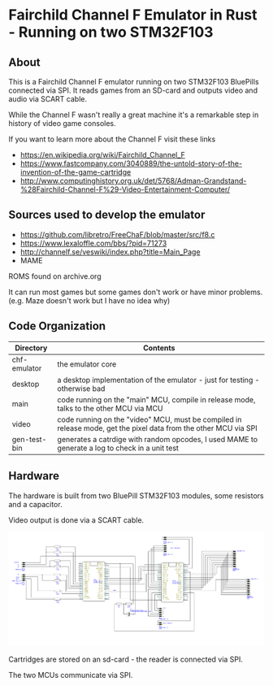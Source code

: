 # Fairchild Channel F Emulator in Rust - Running on two STM32F103

## About

This is a Fairchild Channel F emulator running on two STM32F103 BluePills connected via SPI.
It reads games from an SD-card and outputs video and audio via SCART cable.

While the Channel F wasn't really a great machine it's a remarkable step in history of video game consoles.

If you want to learn more about the Channel F visit these links
- https://en.wikipedia.org/wiki/Fairchild_Channel_F
- https://www.fastcompany.com/3040889/the-untold-story-of-the-invention-of-the-game-cartridge
- http://www.computinghistory.org.uk/det/5768/Adman-Grandstand-%28Fairchild-Channel-F%29-Video-Entertainment-Computer/

## Sources used to develop the emulator

- https://github.com/libretro/FreeChaF/blob/master/src/f8.c
- https://www.lexaloffle.com/bbs/?pid=71273
- http://channelf.se/veswiki/index.php?title=Main_Page
- MAME

ROMS found on archive.org

It can run most games but some games don't work or have minor problems. (e.g. Maze doesn't work but I have no idea why)

## Code Organization

|Directory|Contents|
|---|---|
|chf-emulator|the emulator core|
|desktop|a desktop implementation of the emulator - just for testing - otherwise bad|
|main|code running on the "main" MCU, compile in release mode, talks to the other MCU via MCU|
|video|code running on the "video" MCU, must be compiled in release mode, get the pixel data from the other MCU via SPI|
|gen-test-bin|generates a catrdige with random opcodes, I used MAME to generate a log to check in a unit test|

## Hardware

The hardware is built from two BluePill STM32F103 modules, some resistors and a capacitor.

Video output is done via a SCART cable.

![alt text](./docs/schematic.png "Schematic")

Cartridges are stored on an sd-card - the reader is connected via SPI.

The two MCUs communicate via SPI.

